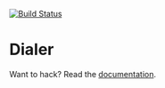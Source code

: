 [![Build Status](https://travis-ci.org/fxos/dialer.svg?branch=master)](https://travis-ci.org/fxos/dialer)

# Dialer

Want to hack? Read the [documentation](https://github.com/fxos/docs/wiki/Development-Setup).
